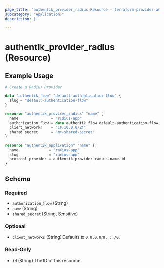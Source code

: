 ```yaml
---
page_title: "authentik_provider_radius Resource - terraform-provider-authentik"
subcategory: "Applications"
description: |-
  
---
```


# authentik_provider_radius (Resource)



## Example Usage

```terraform
# Create a Radius Provider

data "authentik_flow" "default-authentication-flow" {
  slug = "default-authentication-flow"
}

resource "authentik_provider_radius" "name" {
  name               = "radius-app"
  authorization_flow = data.authentik_flow.default-authentication-flow.id
  client_networks    = "10.10.0.0/24"
  shared_secret      = "my-shared-secret"
}

resource "authentik_application" "name" {
  name              = "radius-app"
  slug              = "radius-app"
  protocol_provider = authentik_provider_radius.name.id
}
```

<!-- schema generated by tfplugindocs -->
## Schema

### Required

- `authorization_flow` (String)
- `name` (String)
- `shared_secret` (String, Sensitive)

### Optional

- `client_networks` (String) Defaults to `0.0.0.0/0, ::/0`.

### Read-Only

- `id` (String) The ID of this resource.


